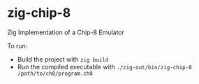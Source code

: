 # zig-chip-8
Zig Implementation of a Chip-8 Emulator

To run:

- Build the project with `zig build`
- Run the compiled executable with `./zig-out/bin/zig-chip-8 /path/to/ch8/program.ch8`
